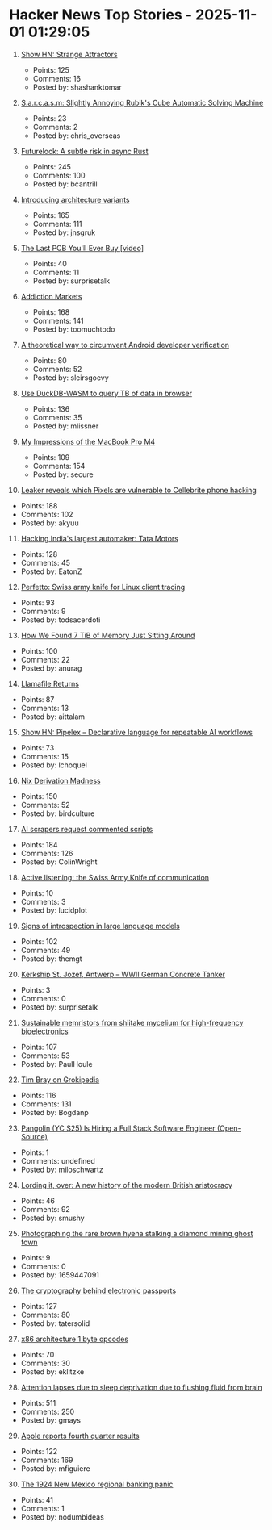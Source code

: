 # Hacker News Top Stories - 2025-11-01 01:29:05

1. [Show HN: Strange Attractors](https://blog.shashanktomar.com/posts/strange-attractors)
   - Points: 125
   - Comments: 16
   - Posted by: shashanktomar

2. [S.a.r.c.a.s.m: Slightly Annoying Rubik's Cube Automatic Solving Machine](https://github.com/vindar/SARCASM)
   - Points: 23
   - Comments: 2
   - Posted by: chris_overseas

3. [Futurelock: A subtle risk in async Rust](https://rfd.shared.oxide.computer/rfd/0609)
   - Points: 245
   - Comments: 100
   - Posted by: bcantrill

4. [Introducing architecture variants](https://discourse.ubuntu.com/t/introducing-architecture-variants-amd64v3-now-available-in-ubuntu-25-10/71312)
   - Points: 165
   - Comments: 111
   - Posted by: jnsgruk

5. [The Last PCB You'll Ever Buy [video]](https://www.youtube.com/watch?v=A_IUIyyqw0M)
   - Points: 40
   - Comments: 11
   - Posted by: surprisetalk

6. [Addiction Markets](https://www.thebignewsletter.com/p/addiction-markets-abolish-corporate)
   - Points: 168
   - Comments: 141
   - Posted by: toomuchtodo

7. [A theoretical way to circumvent Android developer verification](https://enaix.github.io/2025/10/30/developer-verification.html)
   - Points: 80
   - Comments: 52
   - Posted by: sleirsgoevy

8. [Use DuckDB-WASM to query TB of data in browser](https://lil.law.harvard.edu/blog/2025/10/24/rethinking-data-discovery-for-libraries-and-digital-humanities/)
   - Points: 136
   - Comments: 35
   - Posted by: mlissner

9. [My Impressions of the MacBook Pro M4](https://michael.stapelberg.ch/posts/2025-10-31-macbook-pro-m4-impressions/)
   - Points: 109
   - Comments: 154
   - Posted by: secure

10. [Leaker reveals which Pixels are vulnerable to Cellebrite phone hacking](https://arstechnica.com/gadgets/2025/10/leaker-reveals-which-pixels-are-vulnerable-to-cellebrite-phone-hacking/)
   - Points: 188
   - Comments: 102
   - Posted by: akyuu

11. [Hacking India's largest automaker: Tata Motors](https://eaton-works.com/2025/10/28/tata-motors-hack/)
   - Points: 128
   - Comments: 45
   - Posted by: EatonZ

12. [Perfetto: Swiss army knife for Linux client tracing](https://lalitm.com/perfetto-swiss-army-knife/)
   - Points: 93
   - Comments: 9
   - Posted by: todsacerdoti

13. [How We Found 7 TiB of Memory Just Sitting Around](https://render.com/blog/how-we-found-7-tib-of-memory-just-sitting-around)
   - Points: 100
   - Comments: 22
   - Posted by: anurag

14. [Llamafile Returns](https://blog.mozilla.ai/llamafile-returns/)
   - Points: 87
   - Comments: 13
   - Posted by: aittalam

15. [Show HN: Pipelex – Declarative language for repeatable AI workflows](https://github.com/Pipelex/pipelex)
   - Points: 73
   - Comments: 15
   - Posted by: lchoquel

16. [Nix Derivation Madness](https://fzakaria.com/2025/10/29/nix-derivation-madness)
   - Points: 150
   - Comments: 52
   - Posted by: birdculture

17. [AI scrapers request commented scripts](https://cryptography.dog/blog/AI-scrapers-request-commented-scripts/)
   - Points: 184
   - Comments: 126
   - Posted by: ColinWright

18. [Active listening: the Swiss Army Knife of communication](https://togetherlondon.com/insights/active-listening-swiss-army-knife)
   - Points: 10
   - Comments: 3
   - Posted by: lucidplot

19. [Signs of introspection in large language models](https://www.anthropic.com/research/introspection)
   - Points: 102
   - Comments: 49
   - Posted by: themgt

20. [Kerkship St. Jozef, Antwerp – WWII German Concrete Tanker](https://thecretefleet.com/blog/f/kerkship-st-jozef-antwerp-%E2%80%93-wwii-german-concrete-tanker)
   - Points: 3
   - Comments: 0
   - Posted by: surprisetalk

21. [Sustainable memristors from shiitake mycelium for high-frequency bioelectronics](https://journals.plos.org/plosone/article?id=10.1371/journal.pone.0328965)
   - Points: 107
   - Comments: 53
   - Posted by: PaulHoule

22. [Tim Bray on Grokipedia](https://www.tbray.org/ongoing/When/202x/2025/10/28/Grokipedia)
   - Points: 116
   - Comments: 131
   - Posted by: Bogdanp

23. [Pangolin (YC S25) Is Hiring a Full Stack Software Engineer (Open-Source)](https://docs.pangolin.net/careers/software-engineer-full-stack)
   - Points: 1
   - Comments: undefined
   - Posted by: miloschwartz

24. [Lording it, over: A new history of the modern British aristocracy](https://newcriterion.com/article/lording-it-over/)
   - Points: 46
   - Comments: 92
   - Posted by: smushy

25. [Photographing the rare brown hyena stalking a diamond mining ghost town](https://www.bbc.com/future/article/20251014-the-rare-hyena-stalking-a-diamond-mining-ghost-town)
   - Points: 9
   - Comments: 0
   - Posted by: 1659447091

26. [The cryptography behind electronic passports](https://blog.trailofbits.com/2025/10/31/the-cryptography-behind-electronic-passports/)
   - Points: 127
   - Comments: 80
   - Posted by: tatersolid

27. [x86 architecture 1 byte opcodes](https://www.sandpile.org/x86/opc_1.htm)
   - Points: 70
   - Comments: 30
   - Posted by: eklitzke

28. [Attention lapses due to sleep deprivation due to flushing fluid from brain](https://news.mit.edu/2025/your-brain-without-sleep-1029)
   - Points: 511
   - Comments: 250
   - Posted by: gmays

29. [Apple reports fourth quarter results](https://www.apple.com/newsroom/2025/10/apple-reports-fourth-quarter-results/)
   - Points: 122
   - Comments: 169
   - Posted by: mfiguiere

30. [The 1924 New Mexico regional banking panic](https://nodumbideas.com/p/labor-day-special-the-1924-new-mexico)
   - Points: 41
   - Comments: 1
   - Posted by: nodumbideas

